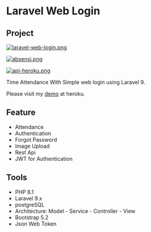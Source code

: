 # Laravel Web Login

## Project

[![laravel-web-login.png](https://i.postimg.cc/T1SMqpQb/laravel-web-login.png)](https://postimg.cc/4HzSX4D4)

[![absensi.png](https://i.postimg.cc/xdzjXkQy/absensi.png)](https://postimg.cc/QBjZPdHH)

[![api-heroku.png](https://i.postimg.cc/KjsFq9cR/api-heroku.png)](https://postimg.cc/RJfjqLHB)

Time Attendance With Simple web login using Laravel 9.

Please visit my [demo](https://laravel-web-login.herokuapp.com/auth/index) at heroku.

## Feature

-   Attendance
-   Authentication
-   Forgot Password
-   Image Upload
-   Rest Api
-   JWT for Authentication

## Tools

-   PHP 8.1
-   Laravel 9.x
-   postgreSQL
-   Architecture: Model - Service - Controller - View
-   Bootstrap 5.2
-   Json Web Token
